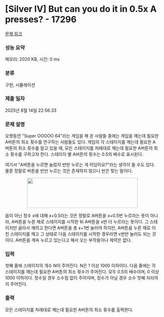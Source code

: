 # [Silver IV] But can you do it in 0.5x A presses? - 17296 

[문제 링크](https://www.acmicpc.net/problem/17296) 

### 성능 요약

메모리: 2020 KB, 시간: 0 ms

### 분류

구현, 시뮬레이션

### 제출 일자

2025년 8월 14일 22:56:33

### 문제 설명

<p>오랫동안 "Super OOOOO 64"라는 게임을 해 온 사람들 중에는 게임을 깨는데 필요한 A버튼의 최소 횟수를 연구하는 사람들도 있다. 게임의 각 스테이지를 깨는데 필요한 A버튼의 최소 횟수를 알고 있을 때, 모든 스테이지를 차례대로 깨는데 필요한 A버튼의 최소 횟수를 구하고자 한다. 스테이지 별 A버튼의 횟수는 0.5의 배수로 표시된다.</p>

<p>여기서 "A버튼을 누르면 눌렀지 반만 누르는 게 어딨어요?"라는 생각이 들 수도 있다. 물론 정말로 버튼을 반만 누르는 것은 존재하지 않으니 반은 맞는 말이다.</p>

<p style="text-align: center;"><img alt="" src="https://imgur.com/vRbgU1z.png" style="width: 361px; height: 98px;"></p>

<p>음이 아닌 정수 x에 대해 x+0.5라는 것은 정말로 A버튼을 x+0.5번 누르라는 뜻이 아니라, A버튼을 누른 채로 스테이지를 시작한 뒤 A버튼을 x번 더 누르라는 뜻이다. 그 스테이지만 골라서 깨려고 한다면 A버튼을 총 x+1번 눌러야 하지만, A버튼을 누른 채로 이전 스테이지를 깨고 그 상태로 다음 스테이지를 시작한 경우라면 x번만 눌러도 되는 것이다. A버튼을 계속 누르고 있는다고 해서 오는 부작용이나 제약은 없다.</p>

### 입력 

 <p>첫째 줄에 스테이지의 개수 N이 주어진다. N은 1 이상 1000 이하이다. 다음 줄에는 각 스테이지를 깨는데 필요한 A버튼의 최소 횟수가 주어진다. 모두 0.5의 배수이며, 0 이상 1000 이하이다. 정수일 경우 소수점 없이 주어지며, 정수가 아닐 경우 소수 첫째 자리까지 주어진다.</p>

### 출력 

 <p>모든 스테이지를 차례대로 깨는데 필요한 A버튼의 최소 횟수를 출력한다.</p>

